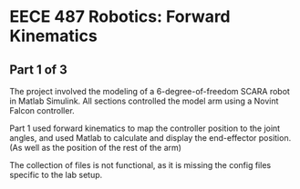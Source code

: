 # EECE 487 Robotics: Forward Kinematics

## Part 1 of 3

The project involved the modeling of a 6-degree-of-freedom SCARA robot in Matlab Simulink. All sections controlled the model arm using a Novint Falcon controller.

Part 1 used forward kinematics to map the controller position to the joint angles, and used Matlab to calculate and display the end-effector position. (As well as the position of the rest of the arm)

The collection of files is not functional, as it is missing the config files specific to the lab setup.
